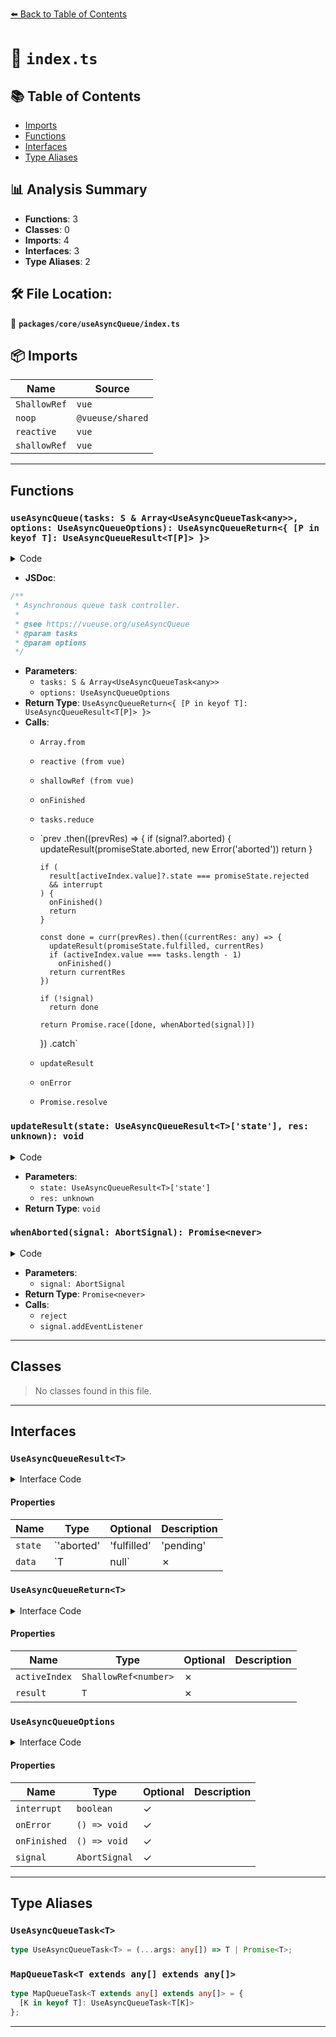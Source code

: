 [⬅️ Back to Table of Contents](../../../index.md)

# 📄 `index.ts`

## 📚 Table of Contents

- [Imports](#imports)
- [Functions](#functions)
- [Interfaces](#interfaces)
- [Type Aliases](#type-aliases)

## 📊 Analysis Summary

- **Functions**: 3
- **Classes**: 0
- **Imports**: 4
- **Interfaces**: 3
- **Type Aliases**: 2

## 🛠️ File Location:
📂 **`packages/core/useAsyncQueue/index.ts`**

## 📦 Imports

| Name | Source |
|------|--------|
| `ShallowRef` | `vue` |
| `noop` | `@vueuse/shared` |
| `reactive` | `vue` |
| `shallowRef` | `vue` |


---

## Functions

### `useAsyncQueue(tasks: S & Array<UseAsyncQueueTask<any>>, options: UseAsyncQueueOptions): UseAsyncQueueReturn<{ [P in keyof T]: UseAsyncQueueResult<T[P]> }>`

<details><summary>Code</summary>

```ts
export function useAsyncQueue<T extends any[], S = MapQueueTask<T>>(
  tasks: S & Array<UseAsyncQueueTask<any>>,
  options?: UseAsyncQueueOptions,
): UseAsyncQueueReturn<{ [P in keyof T]: UseAsyncQueueResult<T[P]> }> {
  const {
    interrupt = true,
    onError = noop,
    onFinished = noop,
    signal,
  } = options || {}

  const promiseState: Record<
    UseAsyncQueueResult<T>['state'],
    UseAsyncQueueResult<T>['state']
  > = {
    aborted: 'aborted',
    fulfilled: 'fulfilled',
    pending: 'pending',
    rejected: 'rejected',
  }

  const initialResult = Array.from(Array.from({ length: tasks.length }), () => ({ state: promiseState.pending, data: null }))

  const result = reactive(initialResult) as { [P in keyof T]: UseAsyncQueueResult<T[P]> }

  const activeIndex = shallowRef<number>(-1)

  if (!tasks || tasks.length === 0) {
    onFinished()
    return {
      activeIndex,
      result,
    }
  }

  function updateResult(state: UseAsyncQueueResult<T>['state'], res: unknown) {
    activeIndex.value++
    result[activeIndex.value].data = res as T
    result[activeIndex.value].state = state
  }

  tasks.reduce((prev, curr) => {
    return prev
      .then((prevRes) => {
        if (signal?.aborted) {
          updateResult(promiseState.aborted, new Error('aborted'))
          return
        }

        if (
          result[activeIndex.value]?.state === promiseState.rejected
          && interrupt
        ) {
          onFinished()
          return
        }

        const done = curr(prevRes).then((currentRes: any) => {
          updateResult(promiseState.fulfilled, currentRes)
          if (activeIndex.value === tasks.length - 1)
            onFinished()
          return currentRes
        })

        if (!signal)
          return done

        return Promise.race([done, whenAborted(signal)])
      })
      .catch((e) => {
        if (signal?.aborted) {
          updateResult(promiseState.aborted, e)
          return e
        }

        updateResult(promiseState.rejected, e)
        onError()
        return e
      })
  }, Promise.resolve())

  return {
    activeIndex,
    result,
  }
}
```
</details>

- **JSDoc**:
```ts
/**
 * Asynchronous queue task controller.
 *
 * @see https://vueuse.org/useAsyncQueue
 * @param tasks
 * @param options
 */
```

- **Parameters**:
  - `tasks: S & Array<UseAsyncQueueTask<any>>`
  - `options: UseAsyncQueueOptions`
- **Return Type**: `UseAsyncQueueReturn<{ [P in keyof T]: UseAsyncQueueResult<T[P]> }>`
- **Calls**:
  - `Array.from`
  - `reactive (from vue)`
  - `shallowRef (from vue)`
  - `onFinished`
  - `tasks.reduce`
  - `prev
      .then((prevRes) => {
        if (signal?.aborted) {
          updateResult(promiseState.aborted, new Error('aborted'))
          return
        }

        if (
          result[activeIndex.value]?.state === promiseState.rejected
          && interrupt
        ) {
          onFinished()
          return
        }

        const done = curr(prevRes).then((currentRes: any) => {
          updateResult(promiseState.fulfilled, currentRes)
          if (activeIndex.value === tasks.length - 1)
            onFinished()
          return currentRes
        })

        if (!signal)
          return done

        return Promise.race([done, whenAborted(signal)])
      })
      .catch`
  - `updateResult`
  - `onError`
  - `Promise.resolve`
### `updateResult(state: UseAsyncQueueResult<T>['state'], res: unknown): void`

<details><summary>Code</summary>

```ts
function updateResult(state: UseAsyncQueueResult<T>['state'], res: unknown) {
    activeIndex.value++
    result[activeIndex.value].data = res as T
    result[activeIndex.value].state = state
  }
```
</details>

- **Parameters**:
  - `state: UseAsyncQueueResult<T>['state']`
  - `res: unknown`
- **Return Type**: `void`
### `whenAborted(signal: AbortSignal): Promise<never>`

<details><summary>Code</summary>

```ts
function whenAborted(signal: AbortSignal): Promise<never> {
  return new Promise((resolve, reject) => {
    const error = new Error('aborted')

    if (signal.aborted)
      reject(error)
    else
      signal.addEventListener('abort', () => reject(error), { once: true })
  })
}
```
</details>

- **Parameters**:
  - `signal: AbortSignal`
- **Return Type**: `Promise<never>`
- **Calls**:
  - `reject`
  - `signal.addEventListener`

---

## Classes

> No classes found in this file.


---

## Interfaces

### `UseAsyncQueueResult<T>`

<details><summary>Interface Code</summary>

```ts
export interface UseAsyncQueueResult<T> {
  state: 'aborted' | 'fulfilled' | 'pending' | 'rejected'
  data: T | null
}
```
</details>

#### Properties

| Name | Type | Optional | Description |
|------|------|----------|-------------|
| `state` | `'aborted' | 'fulfilled' | 'pending' | 'rejected'` | ✗ |  |
| `data` | `T | null` | ✗ |  |

### `UseAsyncQueueReturn<T>`

<details><summary>Interface Code</summary>

```ts
export interface UseAsyncQueueReturn<T> {
  activeIndex: ShallowRef<number>
  result: T
}
```
</details>

#### Properties

| Name | Type | Optional | Description |
|------|------|----------|-------------|
| `activeIndex` | `ShallowRef<number>` | ✗ |  |
| `result` | `T` | ✗ |  |

### `UseAsyncQueueOptions`

<details><summary>Interface Code</summary>

```ts
export interface UseAsyncQueueOptions {
  /**
   * Interrupt tasks when current task fails.
   *
   * @default true
   */
  interrupt?: boolean

  /**
   * Trigger it when the tasks fails.
   *
   */
  onError?: () => void

  /**
   * Trigger it when the tasks ends.
   *
   */
  onFinished?: () => void

  /**
   * A AbortSignal that can be used to abort the task.
   */
  signal?: AbortSignal
}
```
</details>

#### Properties

| Name | Type | Optional | Description |
|------|------|----------|-------------|
| `interrupt` | `boolean` | ✓ |  |
| `onError` | `() => void` | ✓ |  |
| `onFinished` | `() => void` | ✓ |  |
| `signal` | `AbortSignal` | ✓ |  |


---

## Type Aliases

### `UseAsyncQueueTask<T>`

```ts
type UseAsyncQueueTask<T> = (...args: any[]) => T | Promise<T>;
```

### `MapQueueTask<T extends any[] extends any[]>`

```ts
type MapQueueTask<T extends any[] extends any[]> = {
  [K in keyof T]: UseAsyncQueueTask<T[K]>
};
```


---